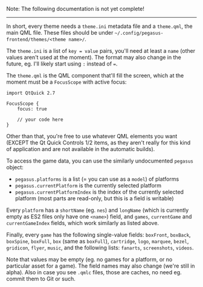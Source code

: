 Note: The following documentation is not yet complete!

---

In short, every theme needs a `theme.ini` metadata file and a `theme.qml`, the main QML file. These files should be under `~/.config/pegasus-frontend/themes/<theme name>/`.

The `theme.ini` is a list of `key = value` pairs, you'll need at least a `name` (other values aren't used at the moment). The format may also change in the future, eg. I'll likely start using `:` instead of `=`.

The `theme.qml` is the QML component that'll fill the screen, which at the moment must be a `FocusScope` with active focus:

```
import QtQuick 2.7

FocusScope {
    focus: true

    // your code here
}
```

Other than that, you're free to use whatever QML elements you want (EXCEPT the Qt Quick Controls 1/2 items, as they aren't really for this kind of application and are not available in the automatic builds).

To access the game data, you can use the similarly undocumented `pegasus` object:

- `pegasus.platforms` is a list (= you can use as a `model`) of platforms
- `pegasus.currentPlatform` is the currently selected platform
- `pegasus.currentPlatformIndex` is the index of the currently selected platform (most parts are read-only, but this is a field is writable)

Every `platform` has a `shortName` (eg. `nes`) and `longName` (which is currently empty as ES2 files only have one `<name>`) field, and `games`, `currentGame` and `currentGameIndex` fields, which work similarly as listed above.

Finally, every `game` has the following single-value fields: `boxFront`, `boxBack`, `boxSpine`, `boxFull`, `box` (same as `boxFull`), `cartridge`, `logo`, `marquee`, `bezel`, `gridicon`, `flyer`, `music`, and the following lists: `fanarts`, `screenshots`, `videos`.

Note that values may be empty (eg. no games for a platform, or no particular asset for a game). The field names may also change (we're still in alpha). Also in case you see `.qmlc` files, those are caches, no need eg. commit them to Git or such.
